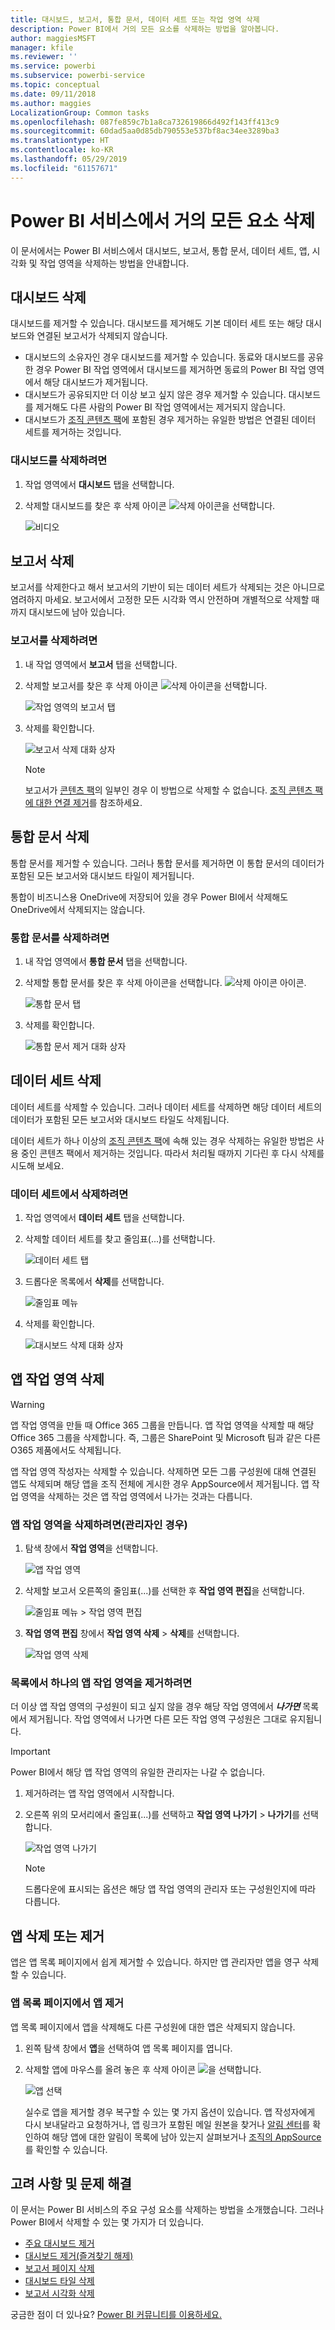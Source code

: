 ```yaml
---
title: 대시보드, 보고서, 통합 문서, 데이터 세트 또는 작업 영역 삭제
description: Power BI에서 거의 모든 요소를 삭제하는 방법을 알아봅니다.
author: maggiesMSFT
manager: kfile
ms.reviewer: ''
ms.service: powerbi
ms.subservice: powerbi-service
ms.topic: conceptual
ms.date: 09/11/2018
ms.author: maggies
LocalizationGroup: Common tasks
ms.openlocfilehash: 087fe859c7b1a8ca732619866d492f143ff413c9
ms.sourcegitcommit: 60dad5aa0d85db790553e537bf8ac34ee3289ba3
ms.translationtype: HT
ms.contentlocale: ko-KR
ms.lasthandoff: 05/29/2019
ms.locfileid: "61157671"
---
```

# <a name="delete-almost-anything-in-power-bi-service"></a>Power BI 서비스에서 거의 모든 요소 삭제
이 문서에서는 Power BI 서비스에서 대시보드, 보고서, 통합 문서, 데이터 세트, 앱, 시각화 및 작업 영역을 삭제하는 방법을 안내합니다.

## <a name="delete-a-dashboard"></a>대시보드 삭제
대시보드를 제거할 수 있습니다. 대시보드를 제거해도 기본 데이터 세트 또는 해당 대시보드와 연결된 보고서가 삭제되지 않습니다.

* 대시보드의 소유자인 경우 대시보드를 제거할 수 있습니다. 동료와 대시보드를 공유한 경우 Power BI 작업 영역에서 대시보드를 제거하면 동료의 Power BI 작업 영역에서 해당 대시보드가 제거됩니다.
* 대시보드가 공유되지만 더 이상 보고 싶지 않은 경우 제거할 수 있습니다.  대시보드를 제거해도 다른 사람의 Power BI 작업 영역에서는 제거되지 않습니다.
* 대시보드가 [조직 콘텐츠 팩](service-organizational-content-pack-disconnect.md)에 포함된 경우 제거하는 유일한 방법은 연결된 데이터 세트를 제거하는 것입니다.

### <a name="to-delete-a-dashboard"></a>대시보드를 삭제하려면
1. 작업 영역에서 **대시보드** 탭을 선택합니다.
2. 삭제할 대시보드를 찾은 후 삭제 아이콘 ![삭제 아이콘](media/service-delete/power-bi-delete-icon.png)을 선택합니다.

    ![비디오](media/service-delete/power-bi-delete-dash.gif)

## <a name="delete-a-report"></a>보고서 삭제
보고서를 삭제한다고 해서 보고서의 기반이 되는 데이터 세트가 삭제되는 것은 아니므로 염려하지 마세요.  보고서에서 고정한 모든 시각화 역시 안전하며 개별적으로 삭제할 때까지 대시보드에 남아 있습니다.

### <a name="to-delete-a-report"></a>보고서를 삭제하려면
1. 내 작업 영역에서 **보고서** 탭을 선택합니다.
2. 삭제할 보고서를 찾은 후 삭제 아이콘   ![삭제 아이콘](media/service-delete/power-bi-delete-icon.png)을 선택합니다.   

    ![작업 영역의 보고서 탭](media/service-delete/power-bi-delete-reportnew.png)
3. 삭제를 확인합니다.

   ![보고서 삭제 대화 상자](media/service-delete/power-bi-delete-report.png)

   > [!NOTE]
   > 보고서가 [콘텐츠 팩](service-organizational-content-pack-introduction.md)의 일부인 경우 이 방법으로 삭제할 수 없습니다.  [조직 콘텐츠 팩에 대한 연결 제거](service-organizational-content-pack-disconnect.md)를 참조하세요.
   >
   >

## <a name="delete-a-workbook"></a>통합 문서 삭제
통합 문서를 제거할 수 있습니다. 그러나 통합 문서를 제거하면 이 통합 문서의 데이터가 포함된 모든 보고서와 대시보드 타일이 제거됩니다.

통합이 비즈니스용 OneDrive에 저장되어 있을 경우 Power BI에서 삭제해도 OneDrive에서 삭제되지는 않습니다.

### <a name="to-delete-a-workbook"></a>통합 문서를 삭제하려면
1. 내 작업 영역에서 **통합 문서** 탭을 선택합니다.
2. 삭제할 통합 문서를 찾은 후 삭제 아이콘을 선택합니다. ![삭제 아이콘](media/service-delete/power-bi-delete-report2.png) 아이콘.

    ![통합 문서 탭](media/service-delete/power-bi-delete-workbooknew.png)
3. 삭제를 확인합니다.

   ![통합 문서 제거 대화 상자](media/service-delete/power-bi-delete-confirm.png)

## <a name="delete-a-dataset"></a>데이터 세트 삭제
데이터 세트를 삭제할 수 있습니다. 그러나 데이터 세트를 삭제하면 해당 데이터 세트의 데이터가 포함된 모든 보고서와 대시보드 타일도 삭제됩니다.

데이터 세트가 하나 이상의 [조직 콘텐츠 팩](service-organizational-content-pack-disconnect.md)에 속해 있는 경우 삭제하는 유일한 방법은 사용 중인 콘텐츠 팩에서 제거하는 것입니다. 따라서 처리될 때까지 기다린 후 다시 삭제를 시도해 보세요.

### <a name="to-delete-a-dataset"></a>데이터 세트에서 삭제하려면
1. 작업 영역에서 **데이터 세트** 탭을 선택합니다.
2. 삭제할 데이터 세트를 찾고 줄임표(...)를 선택합니다.  

    ![데이터 세트 탭](media/service-delete/power-bi-delete-datasetnew.png)
3. 드롭다운 목록에서 **삭제**를 선택합니다.

   ![줄임표 메뉴](media/service-delete/power-bi-delete-datasetnew2.png)
4. 삭제를 확인합니다.

   ![대시보드 삭제 대화 상자](media/service-delete/power-bi-delete-dataset-confirm.png)

## <a name="delete-an-app-workspace"></a>앱 작업 영역 삭제
> [!WARNING]
> 앱 작업 영역을 만들 때 Office 365 그룹을 만듭니다. 앱 작업 영역을 삭제할 때 해당 Office 365 그룹을 삭제합니다. 즉, 그룹은 SharePoint 및 Microsoft 팀과 같은 다른 O365 제품에서도 삭제됩니다.
>
>

앱 작업 영역 작성자는 삭제할 수 있습니다. 삭제하면 모든 그룹 구성원에 대해 연결된 앱도 삭제되며 해당 앱을 조직 전체에 게시한 경우 AppSource에서 제거됩니다. 앱 작업 영역을 삭제하는 것은 앱 작업 영역에서 나가는 것과는 다릅니다.

### <a name="to-delete-an-app-workspace---if-you-are-an-admin"></a>앱 작업 영역을 삭제하려면(관리자인 경우)
1. 탐색 창에서 **작업 영역**을 선택합니다.

    ![앱 작업 영역](media/service-delete/power-bi-delete-workspace.png)
2. 삭제할 보고서 오른쪽의 줄임표(...)를 선택한 후 **작업 영역 편집**을 선택합니다.

   ![줄임표 메뉴 > 작업 영역 편집](media/service-delete/power-bi-edit-workspace.png)
3. **작업 영역 편집** 창에서 **작업 영역 삭제** > **삭제**를 선택합니다.

    ![작업 영역 삭제](media/service-delete/power-bi-delete-workspace2.png)

### <a name="to-remove-an-app-workspace-from-your-list"></a>목록에서 하나의 앱 작업 영역을 제거하려면
더 이상 앱 작업 영역의 구성원이 되고 싶지 않을 경우 해당 작업 영역에서 ***나가면*** 목록에서 제거됩니다. 작업 영역에서 나가면 다른 모든 작업 영역 구성원은 그대로 유지됩니다.  

> [!IMPORTANT]
> Power BI에서 해당 앱 작업 영역의 유일한 관리자는 나갈 수 없습니다.
>
>

1. 제거하려는 앱 작업 영역에서 시작합니다.
2. 오른쪽 위의 모서리에서 줄임표(...)를 선택하고 **작업 영역 나가기** > **나가기**를 선택합니다.

      ![작업 영역 나가기](media/service-delete/power-bi-leave-workspace.png)

   > [!NOTE]
   > 드롭다운에 표시되는 옵션은 해당 앱 작업 영역의 관리자 또는 구성원인지에 따라 다릅니다.
   >
   >

## <a name="delete-or-remove-an-app"></a>앱 삭제 또는 제거
앱은 앱 목록 페이지에서 쉽게 제거할 수 있습니다. 하지만 앱 관리자만 앱을 영구 삭제할 수 있습니다.

### <a name="remove-an-app-from-your-app-list-page"></a>앱 목록 페이지에서 앱 제거
앱 목록 페이지에서 앱을 삭제해도 다른 구성원에 대한 앱은 삭제되지 않습니다.

1. 왼쪽 탐색 창에서 **앱**을 선택하여 앱 목록 페이지를 엽니다.
2. 삭제할 앱에 마우스를 올려 놓은 후 삭제 아이콘 ![](media/service-delete/power-bi-delete-report2.png)을 선택합니다.

   ![앱 선택](media/service-delete/power-bi-delete-app.png)

   실수로 앱을 제거할 경우 복구할 수 있는 몇 가지 옵션이 있습니다.  앱 작성자에게 다시 보내달라고 요청하거나, 앱 링크가 포함된 메일 원본을 찾거나 [알림 센터](service-notification-center.md)를 확인하여 해당 앱에 대한 알림이 목록에 남아 있는지 살펴보거나 [조직의 AppSource](consumer/end-user-apps.md)를 확인할 수 있습니다.

## <a name="considerations-and-troubleshooting"></a>고려 사항 및 문제 해결
이 문서는 Power BI 서비스의 주요 구성 요소를 삭제하는 방법을 소개했습니다. 그러나 Power BI에서 삭제할 수 있는 몇 가지가 더 있습니다.  

* [주요 대시보드 제거](service-dashboard-featured.md)
* [대시보드 제거(즐겨찾기 해제)](service-dashboard-favorite.md)
* [보고서 페이지 삭제](service-delete.md)
* [대시보드 타일 삭제](service-dashboard-edit-tile.md)
* [보고서 시각화 삭제](service-delete.md)

궁금한 점이 더 있나요? [Power BI 커뮤니티를 이용하세요.](http://community.powerbi.com/)
